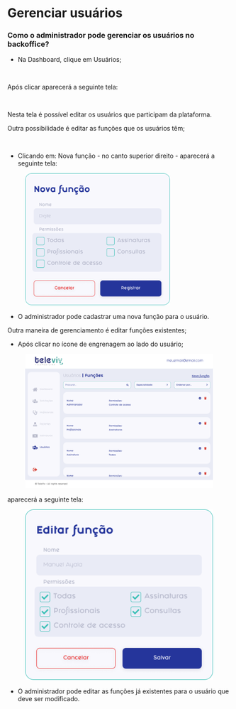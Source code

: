 # Gerenciar usuários

### Como o administrador pode gerenciar os usuários no backoffice?

* Na Dashboard, clique em Usuários;

<figure><img src="../../.gitbook/assets/Captura de Tela 2023-05-11 às 15.23.34 (1).png" alt=""><figcaption></figcaption></figure>

Após clicar aparecerá a seguinte tela:

<figure><img src="../../.gitbook/assets/Captura de Tela 2023-05-11 às 15.28.45.png" alt=""><figcaption></figcaption></figure>

Nesta tela é possível editar os usuários que participam da plataforma.

Outra possibilidade é editar as funções que os usuários têm;

<figure><img src="../../.gitbook/assets/Captura de Tela 2023-04-24 às 19.15.21.png" alt=""><figcaption></figcaption></figure>

* Clicando em: Nova função - no canto superior direito -  aparecerá a seguinte tela:

<figure><img src="../../.gitbook/assets/image (3).png" alt="" width="327"><figcaption></figcaption></figure>

* O administrador pode cadastrar uma nova função para o usuário.

Outra maneira de gerenciamento é editar funções existentes;

* Após clicar no ícone de engrenagem ao lado do usuário;

<figure><img src="../../.gitbook/assets/image (3) (1).png" alt=""><figcaption></figcaption></figure>

aparecerá a seguinte tela:

<figure><img src="../../.gitbook/assets/image (2) (1).png" alt=""><figcaption></figcaption></figure>

* O administrador pode editar as funções já existentes para o usuário que deve ser modificado.
